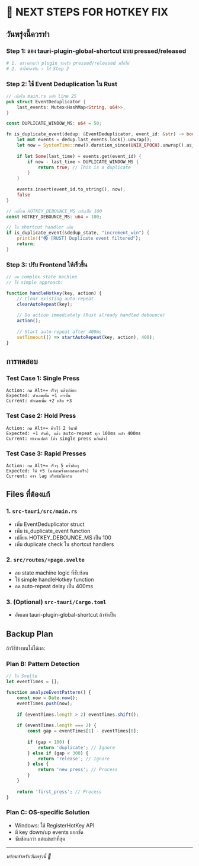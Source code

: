 # 🚀 NEXT STEPS FOR HOTKEY FIX

## วันพรุ่งนี้ควรทำ

### Step 1: ลอง tauri-plugin-global-shortcut แบบ pressed/released
```bash
# 1. ตรวจสอบว่า plugin รองรับ pressed/released หรือไม่
# 2. ถ้าไม่รองรับ → ไป Step 2
```

### Step 2: ใช้ Event Deduplication ใน Rust
```rust
// เพิ่มใน main.rs หลัง line 25
pub struct EventDeduplicator {
    last_events: Mutex<HashMap<String, u64>>,
}

const DUPLICATE_WINDOW_MS: u64 = 50;

fn is_duplicate_event(dedup: &EventDeduplicator, event_id: &str) -> bool {
    let mut events = dedup.last_events.lock().unwrap();
    let now = SystemTime::now().duration_since(UNIX_EPOCH).unwrap().as_millis() as u64;
    
    if let Some(last_time) = events.get(event_id) {
        if now - last_time < DUPLICATE_WINDOW_MS {
            return true; // This is a duplicate
        }
    }
    
    events.insert(event_id.to_string(), now);
    false
}

// เปลี่ยน HOTKEY_DEBOUNCE_MS กลับเป็น 100
const HOTKEY_DEBOUNCE_MS: u64 = 100;

// ใน shortcut handler เพิ่ม
if is_duplicate_event(&dedup_state, "increment_win") {
    println!("🔇 [RUST] Duplicate event filtered");
    return;
}
```

### Step 3: ปรับ Frontend ให้เร็วขึ้น
```javascript
// ลบ complex state machine
// ใช้ simple approach:

function handleHotkey(key, action) {
    // Clear existing auto-repeat
    clearAutoRepeat(key);
    
    // Do action immediately (Rust already handled debounce)
    action();
    
    // Start auto-repeat after 400ms
    setTimeout(() => startAutoRepeat(key, action), 400);
}
```

## การทดสอบ

### Test Case 1: Single Press
```
Action: กด Alt+= เร็วๆ แล้วปล่อย
Expected: ตัวเลขเพิ่ม +1 เท่านั้น
Current: ตัวเลขเพิ่ม +2 หรือ +3
```

### Test Case 2: Hold Press  
```
Action: กด Alt+= ค้างไว้ 2 วินาที
Expected: +1 ทันที, แล้ว auto-repeat ทุก 100ms หลัง 400ms
Current: ทำงานปกติ (ถ้า single press แก้แล้ว)
```

### Test Case 3: Rapid Presses
```
Action: กด Alt+= เร็วๆ 5 ครั้งติดๆ
Expected: ได้ +5 (แต่ละครั้งตอบสนองเร็ว)
Current: อาจ lag หรือนับไม่ครบ
```

## Files ที่ต้องแก้

### 1. `src-tauri/src/main.rs`
- เพิ่ม EventDeduplicator struct
- เพิ่ม is_duplicate_event function
- เปลี่ยน HOTKEY_DEBOUNCE_MS เป็น 100
- เพิ่ม duplicate check ใน shortcut handlers

### 2. `src/routes/+page.svelte`  
- ลบ state machine logic ที่ซับซ้อน
- ใช้ simple handleHotkey function
- ลด auto-repeat delay เป็น 400ms

### 3. (Optional) `src-tauri/Cargo.toml`
- อัพเดท tauri-plugin-global-shortcut ถ้าจำเป็น

## Backup Plan

ถ้าวิธีข้างบนไม่ได้ผล:

### Plan B: Pattern Detection
```javascript
// ใน Svelte
let eventTimes = [];

function analyzeEventPattern() {
    const now = Date.now();
    eventTimes.push(now);
    
    if (eventTimes.length > 2) eventTimes.shift();
    
    if (eventTimes.length === 2) {
        const gap = eventTimes[1] - eventTimes[0];
        
        if (gap < 100) {
            return 'duplicate'; // Ignore
        } else if (gap < 300) {
            return 'release'; // Ignore  
        } else {
            return 'new_press'; // Process
        }
    }
    
    return 'first_press'; // Process
}
```

### Plan C: OS-specific Solution
- Windows: ใช้ RegisterHotKey API
- มี key down/up events แยกชัด
- ซับซ้อนกว่า แต่แม่นยำที่สุด

---
*พร้อมสำหรับวันพรุ่งนี้ 🌅*
